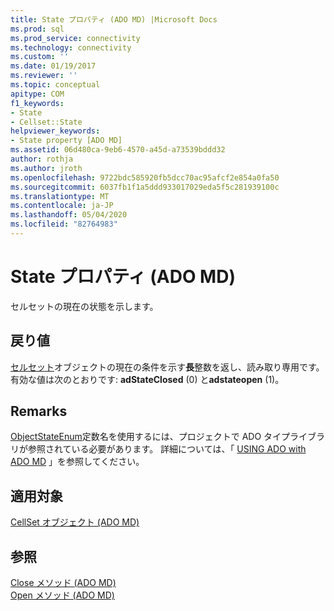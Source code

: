 ```yaml
---
title: State プロパティ (ADO MD) |Microsoft Docs
ms.prod: sql
ms.prod_service: connectivity
ms.technology: connectivity
ms.custom: ''
ms.date: 01/19/2017
ms.reviewer: ''
ms.topic: conceptual
apitype: COM
f1_keywords:
- State
- Cellset::State
helpviewer_keywords:
- State property [ADO MD]
ms.assetid: 06d480ca-9eb6-4570-a45d-a73539bddd32
author: rothja
ms.author: jroth
ms.openlocfilehash: 9722bdc585920fb5dcc70ac95afcf2e854a0fa50
ms.sourcegitcommit: 6037fb1f1a5ddd933017029eda5f5c281939100c
ms.translationtype: MT
ms.contentlocale: ja-JP
ms.lasthandoff: 05/04/2020
ms.locfileid: "82764983"
---
```

# <a name="state-property-ado-md"></a>State プロパティ (ADO MD)
セルセットの現在の状態を示します。  
  
## <a name="return-values"></a>戻り値  
 [セルセット](../../../ado/reference/ado-md-api/cellset-object-ado-md.md)オブジェクトの現在の条件を示す**長**整数を返し、読み取り専用です。 有効な値は次のとおりです: **adStateClosed** (0) と**adstateopen** (1)。  
  
## <a name="remarks"></a>Remarks  
 [ObjectStateEnum](../../../ado/reference/ado-api/objectstateenum.md)定数名を使用するには、プロジェクトで ADO タイプライブラリが参照されている必要があります。 詳細については、「 [USING ADO with ADO MD](../../../ado/guide/multidimensional/using-ado-with-ado-md.md) 」を参照してください。  
  
## <a name="applies-to"></a>適用対象  
 [CellSet オブジェクト (ADO MD)](../../../ado/reference/ado-md-api/cellset-object-ado-md.md)  
  
## <a name="see-also"></a>参照  
 [Close メソッド (ADO MD)](../../../ado/reference/ado-md-api/close-method-ado-md.md)   
 [Open メソッド (ADO MD)](../../../ado/reference/ado-md-api/open-method-ado-md.md)

